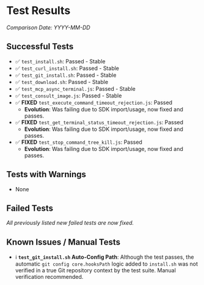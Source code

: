 # Test Results

*Comparison Date: YYYY-MM-DD*

## Successful Tests
- ✅ `test_install.sh`: Passed - Stable
- ✅ `test_curl_install.sh`: Passed - Stable
- ✅ `test_git_install.sh`: Passed - Stable
- ✅ `test_download.sh`: Passed - Stable
- ✅ `test_mcp_async_terminal.js`: Passed - Stable
- ✅ `test_consult_image.js`: Passed - Stable
- ✅ **FIXED** `test_execute_command_timeout_rejection.js`: Passed
  - **Evolution**: Was failing due to SDK import/usage, now fixed and passes.
- ✅ **FIXED** `test_get_terminal_status_timeout_rejection.js`: Passed
  - **Evolution**: Was failing due to SDK import/usage, now fixed and passes.
- ✅ **FIXED** `test_stop_command_tree_kill.js`: Passed
  - **Evolution**: Was failing due to SDK import/usage, now fixed and passes.

## Tests with Warnings
- None

## Failed Tests
*All previously listed new failed tests are now fixed.*

## Known Issues / Manual Tests
- ℹ️ **`test_git_install.sh` Auto-Config Path**: Although the test passes, the automatic `git config core.hooksPath` logic added to `install.sh` was not verified in a true Git repository context by the test suite. Manual verification recommended.